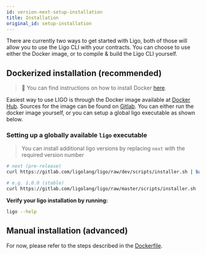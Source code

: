 ```yaml
---
id: version-next-setup-installation
title: Installation
original_id: setup-installation
---
```


There are currently two ways to get started with Ligo, both of those will allow you to use the Ligo CLI with your contracts. You can choose to use either the Docker image, or to compile & build the Ligo CLI yourself.

## Dockerized installation (recommended)

> 🐳 You can find instructions on how to install Docker [here](https://docs.docker.com/install/).

Easiest way to use LIGO is through the Docker image available at [Docker Hub](https://hub.docker.com/r/ligolang/ligo). Sources for the image can be found on [Gitlab](https://gitlab.com/ligolang/ligo/blob/master/docker/Dockerfile).
You can either run the docker image yourself, or you can setup a global ligo executable as shown below.

### Setting up a globally available `ligo` executable

> You can install additional ligo versions by replacing `next` with the required version number

```zsh
# next (pre-release)
curl https://gitlab.com/ligolang/ligo/raw/dev/scripts/installer.sh | bash "next"

# e.g. 1.0.0 (stable)
curl https://gitlab.com/ligolang/ligo/raw/master/scripts/installer.sh | bash "1.0.0"
```

**Verify your ligo installation by running:**
```zsh
ligo --help
```


## Manual installation (advanced)

For now, please refer to the steps described in the [Dockerfile](https://gitlab.com/ligolang/ligo/blob/master/docker/Dockerfile).



